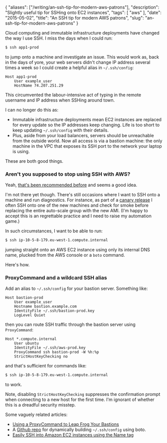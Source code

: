 {
    "aliases": ["/writing/an-ssh-tip-for-modern-aws-patrons"],
    "description": "Slightly useful tip for SSHing onto EC2 instances",
    "tags": [
        "aws"
    ],
    "date": "2015-05-02",
    "title": "An SSH tip for modern AWS patrons",
    "slug": "an-ssh-tip-for-modern-aws-patrons"
}

Cloud computing and immutable infrastructure deployments have changed
the way I use SSH. I miss the days when I could run:

``` bash
$ ssh app1-prod
```

to jump onto a machine and investigate an issue. This would work as,
back in the days of yore, your web servers didn't change IP address
several times a week so I could create a helpful alias in
`~/.ssh/config`:

```
Host app1-prod
    User example_user
    HostName 74.207.251.29
```

This circumvented the labour-intensive act of typing in the remote
username and IP address when SSHing around town.

I can no longer do this as:

-   Immutable infrastructure deployments mean EC2 instances are replaced
    for every update so the IP addresses keep changing. Life is too
    short to keep updating `~/.ssh/config` with their details.
-   Plus, aside from your load balancers, servers should be unreachable
    from the outside world. Now all access is via a bastion machine: the
    only machine in the VPC that exposes its SSH port to the network
    your laptop is using.

These are both good things.

### Aren't you supposed to stop using SSH with AWS?

Yeah, [that's been recommended
before](https://wblinks.com/notes/aws-tips-i-wish-id-known-before-i-started/)
and seems a good idea.

I'm not there yet though. There's still occasions where I want to SSH
onto a machine and run diagnostics. For instance, as part of a [canary
release](http://martinfowler.com/bliki/CanaryRelease.html) I often SSH
onto one of the new machines and check for smoke before replacing the
entire auto-scale group with the new AMI. (I'm happy to accept this is
an regrettable practice and I need to raise my automation game.)

In such circumstances, I want to be able to run:

``` bash
$ ssh ip-10-5-8-179.eu-west-1.compute.internal
```

jumping straight onto an AWS EC2 instance using only its internal DNS
name, plucked from the AWS console or a `boto` command.

Here's how.

### ProxyCommand and a wildcard SSH alias

Add an alias to `~/.ssh/config` for your bastion server. Something like:

```
Host bastion-prod
    User example_user
    Hostname bastion.example.com
    IdentityFile ~/.ssh/bastion-prod.key
    LogLevel Quiet
```

then you can route SSH traffic through the bastion server using
`ProxyCommand`:

```
Host *.compute.internal
    User ubuntu
    IdentityFile ~/.ssh/aws-prod.key
    ProxyCommand ssh bastion-prod -W %h:%p
    StrictHostKeyChecking no
```

and that's sufficient for commands like:

``` bash
$ ssh ip-10-5-8-179.eu-west-1.compute.internal
```

to work.

Note, disabling `StrictHostKeyChecking` suppresses the confirmation
prompt when connecting to a new host for the first time. I'm ignorant of
whether this is a dreadful security misstep.

Some vaguely related articles:

-   [Using a ProxyCommand to Leap Frog Your
    Bastions](http://edgeofsanity.net/article/2012/10/15/ssh-leap-frog.html)
-   A [Github repo](https://github.com/gianlucaborello/aws-ssh-config)
    for dynamically building `~/.ssh/config` using boto.
-   [Easily SSH into Amazon EC2 instances using the Name
    tag](http://blog.ryanparman.com/2014/01/29/easily-ssh-into-amazon-ec2-instances-using-the-name-tag/)

